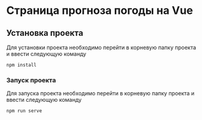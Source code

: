 # Страница прогноза погоды на Vue

## Установка проекта
Для установки проекта необходимо перейти в корневую папку проекта и ввести следующую команду
```
npm install
```

### Запуск проекта
Для запуска проекта необходимо перейти в корневую папку проекта и ввести следующую команду
```
npm run serve
```